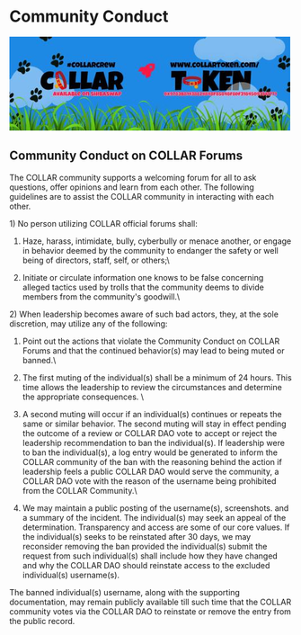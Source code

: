 # Community Conduct

![](../../.gitbook/assets/1080x360.jpg)

## Community Conduct on COLLAR Forums

The COLLAR community supports a welcoming forum for all to ask questions, offer opinions and learn from each other. The following guidelines are to assist the COLLAR community in interacting with each other.

1\) No person utilizing COLLAR official forums shall:

1. Haze, harass, intimidate, bully, cyberbully or menace another, or engage in behavior deemed by the community to endanger the safety or well being of directors, staff, self, or others;\

2. Initiate or circulate information one knows to be false concerning alleged tactics used by trolls that the community deems to divide members from the community's goodwill.\


2\) When leadership becomes aware of such bad actors, they, at the sole discretion, may utilize any of the following:

1. Point out the actions that violate the Community Conduct on COLLAR Forums and that the continued behavior(s) may lead to being muted or banned.\

2. The first muting of the individual(s) shall be a minimum of 24 hours. This time allows the leadership to review the circumstances and determine the appropriate consequences. \

3. A second muting will occur if an individual(s) continues or repeats the same or similar behavior. The second muting will stay in effect pending the outcome of a review or COLLAR DAO vote to accept or reject the leadership recommendation to ban the individual(s). If leadership were to ban the individual(s), a log entry would be generated to inform the COLLAR community of the ban with the reasoning behind the action if leadership feels a public COLLAR DAO would serve the community, a COLLAR DAO vote with the reason of the username being prohibited from the COLLAR Community.\

4. We may maintain a public posting of the username(s), screenshots. and a summary of the incident. The individual(s) may seek an appeal of the determination. Transparency and access are some of our core values. If the individual(s) seeks to be reinstated after 30 days, we may reconsider removing the ban provided the individual(s) submit the request from such individual(s) shall include how they have changed and why the COLLAR DAO should reinstate access to the excluded individual(s) username(s).

The banned individual(s) username, along with the supporting documentation, may remain publicly available till such time that the COLLAR community votes via the COLLAR DAO to reinstate or remove the entry from the public record.

